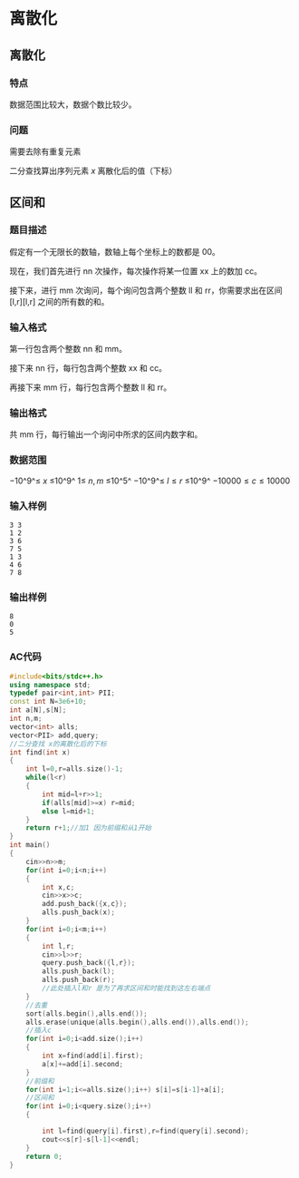 # 离散化



## 离散化

### 特点

数据范围比较大，数据个数比较少。

### 问题

需要去除有重复元素

二分查找算出序列元素 $x$ 离散化后的值（下标） 

## 区间和

### 题目描述

假定有一个无限长的数轴，数轴上每个坐标上的数都是 00。

现在，我们首先进行 nn 次操作，每次操作将某一位置 xx 上的数加 cc。

接下来，进行 mm 次询问，每个询问包含两个整数 ll 和 rr，你需要求出在区间 [l,r][l,r] 之间的所有数的和。

### 输入格式

第一行包含两个整数 nn 和 mm。

接下来 nn 行，每行包含两个整数 xx 和 cc。

再接下来 mm 行，每行包含两个整数 ll 和 rr。

### 输出格式

共 mm 行，每行输出一个询问中所求的区间内数字和。

### 数据范围

$−10$^9^≤ $x$ ≤$10$^9^
$1$≤ $n,m$ ≤$10$^5^
$−10$^9^≤ $l≤r$ ≤$10$^9^
$−10000≤c≤10000$

### 输入样例

```
3 3
1 2
3 6
7 5
1 3
4 6
7 8
```

### 输出样例

```
8
0
5
```

### AC代码

```c++
#include<bits/stdc++.h>
using namespace std;
typedef pair<int,int> PII;
const int N=3e6+10;
int a[N],s[N];
int n,m;
vector<int> alls;
vector<PII> add,query;
//二分查找 x的离散化后的下标
int find(int x)
{
    int l=0,r=alls.size()-1;
    while(l<r)
    {
        int mid=l+r>>1;
        if(alls[mid]>=x) r=mid;
        else l=mid+1;
    }
    return r+1;//加1 因为前缀和从1开始
}
int main()
{
    cin>>n>>m;
    for(int i=0;i<n;i++)
    {
        int x,c;
        cin>>x>>c;
        add.push_back({x,c});
        alls.push_back(x);
    }
    for(int i=0;i<m;i++)
    {
        int l,r;
        cin>>l>>r;
        query.push_back({l,r});
        alls.push_back(l);
        alls.push_back(r);
        //此处插入l和r 是为了再求区间和时能找到这左右端点
    }
    //去重
    sort(alls.begin(),alls.end());
    alls.erase(unique(alls.begin(),alls.end()),alls.end());
    //插入c
    for(int i=0;i<add.size();i++)
    {
        int x=find(add[i].first);
        a[x]+=add[i].second;
    }
    //前缀和
    for(int i=1;i<=alls.size();i++) s[i]=s[i-1]+a[i];
    //区间和
    for(int i=0;i<query.size();i++)
    {

        int l=find(query[i].first),r=find(query[i].second);
        cout<<s[r]-s[l-1]<<endl;
    }
    return 0;
}
```

